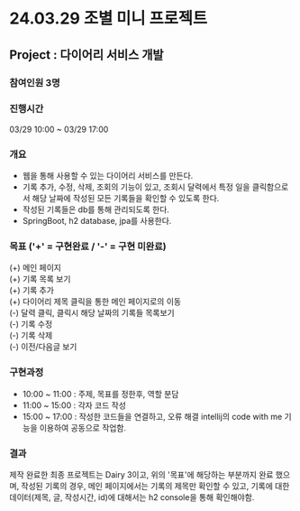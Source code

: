 # 24.03.29 조별 미니 프로젝트

## Project : 다이어리 서비스 개발
  
### 참여인원 3명
  
### 진행시간  
03/29 10:00 ~ 03/29 17:00  
  
### 개요
- 웹을 통해 사용할 수 있는 다이어리 서비스를 만든다.  
- 기록 추가, 수정, 삭제, 조회의 기능이 있고, 조회시 달력에서 특정 일을 클릭함으로서 해당 날짜에 작성된 모든 기록들을 확인할 수 있도록 한다.  
- 작성된 기록들은 db를 통해 관리되도록 한다.  
- SpringBoot, h2 database, jpa를 사용한다.  
  
### 목표 ('+' = 구현완료 / '-' = 구현 미완료)  
(+) 메인 페이지  
(+) 기록 목록 보기  
(+) 기록 추가  
(+) 다이어리 제목 클릭을 통한 메인 페이지로의 이동  
(-) 달력 클릭, 클릭시 해당 날짜의 기록들 목록보기  
(-) 기록 수정  
(-) 기록 삭제  
(-) 이전/다음글 보기  
  
### 구현과정  
- 10:00 ~ 11:00 : 주제, 목표를 정한후, 역할 분담  
- 11:00 ~ 15:00 : 각자 코드 작성  
- 15:00 ~ 17:00 : 작성한 코드들을 연결하고, 오류 해결
intellij의 code with me 기능을 이용하여 공동으로 작업함.

### 결과  
제작 완료한 최종 프로젝트는 Dairy 3이고, 위의 '목표'에 해당하는 부분까지 완료 했으며, 작성된 기록의 경우, 메인 페이지에서는 기록의 제목만 확인할 수 있고, 기록에 대한 데이터(제목, 글, 작성시간, id)에 대해서는 h2 console을 통해 확인해야함.  
